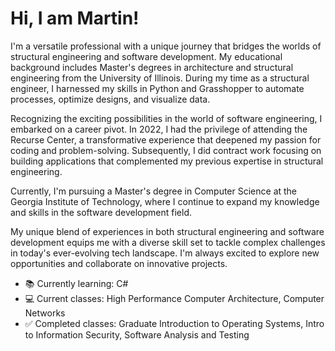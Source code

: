 # Hi, I am Martin!
I'm a versatile professional with a unique journey that bridges the worlds of structural engineering and software development. My educational background includes Master's degrees in architecture and structural engineering from the University of Illinois. During my time as a structural engineer, I harnessed my skills in Python and Grasshopper to automate processes, optimize designs, and visualize data.

Recognizing the exciting possibilities in the world of software engineering, I embarked on a career pivot. In 2022, I had the privilege of attending the Recurse Center, a transformative experience that deepened my passion for coding and problem-solving. Subsequently, I did contract work focusing on building applications that complemented my previous expertise in structural engineering.

Currently, I'm pursuing a Master's degree in Computer Science at the Georgia Institute of Technology, where I continue to expand my knowledge and skills in the software development field.

My unique blend of experiences in both structural engineering and software development equips me with a diverse skill set to tackle complex challenges in today's ever-evolving tech landscape. I'm always excited to explore new opportunities and collaborate on innovative projects.

- 📚 Currently learning: C#
- 💻 Current classes: High Performance Computer Architecture, Computer Networks
- ✅ Completed classes: Graduate Introduction to Operating Systems, Intro to Information Security, Software Analysis and Testing
